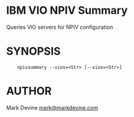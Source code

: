 IBM VIO NPIV Summary
====================
Queries VIO servers for NPIV configuration


SYNOPSIS
========
```
    npivsummary --vios=<Str> [--vios=<Str>]
```

AUTHOR
======
Mark Devine <mark@markdevine.com>
